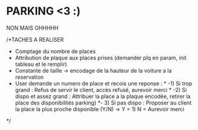# PARKING <3 :)
 NON MAIS OHHHHH
 
 
 /*TACHES A REALISER 
   - Comptage du nombre de places
   - Attribution de plaque aux places prises (demander plq en param, init tableau et le remplir)  
   - Constante de taille -> encodage de la hauteur de la voiture a la reservation
   - User demande un numero de place et recois une reponse : 
         * -1) Si trop grand : Refus de servir le client, accès refusé, aurevoir merci
         * -2) Si dispo et assez grand : Attribuer la place a la plaque encodée, retirer la place des disponibilités parking) 
         *- 3) Si pas dispo : Proposer au client la place la plus proche disponible (Y/N) -> Y = 1) 
                                                                                          N = Aurevoir merci
   
 */
 
